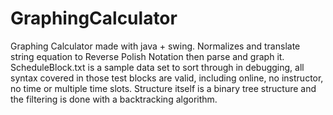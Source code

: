 # GraphingCalculator
 Graphing Calculator made with java + swing. Normalizes and translate string equation to Reverse Polish Notation then parse and graph it.
 ScheduleBlock.txt is a sample data set to sort through in debugging, all syntax covered in those test blocks are valid, including online, no instructor, no time or multiple time slots.
 Structure itself is a binary tree structure and the filtering is done with a backtracking algorithm.
